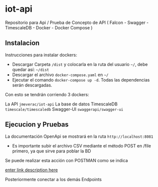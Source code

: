 # iot-api
Repositorio para Api / Prueba de Concepto de API ( Falcon - Swagger - TimescaleDB - Docker - Docker Compose )



## Instalacion


Instrucciones para instalar dockers:

 - Descargar Carpeta `/dist` y colocarla en la ruta del usuario `~/`, debe quedar así:   `~/dist`
 - Descargar el archivo `docker-compose.yaml` en `~/`
 - Ejecutar el comando `docker-compose up -d`.   Todas las dependencias serán descargadas.
 
 Con esto se tendrán corriendo 3 dockers:
 
La API   `jmeverac/iot-api`
La base de datos TimescaleDB  `timescale/timescaledb`
Swagger-UI `swaggerapi/swagger-ui`

## Ejecucion y Pruebas

La documentación OpenApi se mostrará en la ruta `http://localhost:8081`

 - Es importante subir el archivo CSV mediante el método POST en /file primero, ya que sirve para poblar la BD
 
 Se puede realizar esta acción con POSTMAN como se indica

[enter link description here](http://localhost/imagen.jpg)

 Posteriormente conectar a los demás Endpoints
